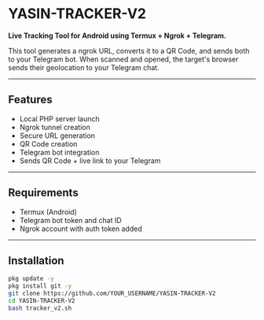 # YASIN-TRACKER-V2

**Live Tracking Tool for Android using Termux + Ngrok + Telegram.**

This tool generates a ngrok URL, converts it to a QR Code, and sends both to your Telegram bot. When scanned and opened, the target's browser sends their geolocation to your Telegram chat.

---

## Features

- Local PHP server launch
- Ngrok tunnel creation
- Secure URL generation
- QR Code creation
- Telegram bot integration
- Sends QR Code + live link to your Telegram

---

## Requirements

- Termux (Android)
- Telegram bot token and chat ID
- Ngrok account with auth token added

---

## Installation

```bash
pkg update -y
pkg install git -y
git clone https://github.com/YOUR_USERNAME/YASIN-TRACKER-V2
cd YASIN-TRACKER-V2
bash tracker_v2.sh
